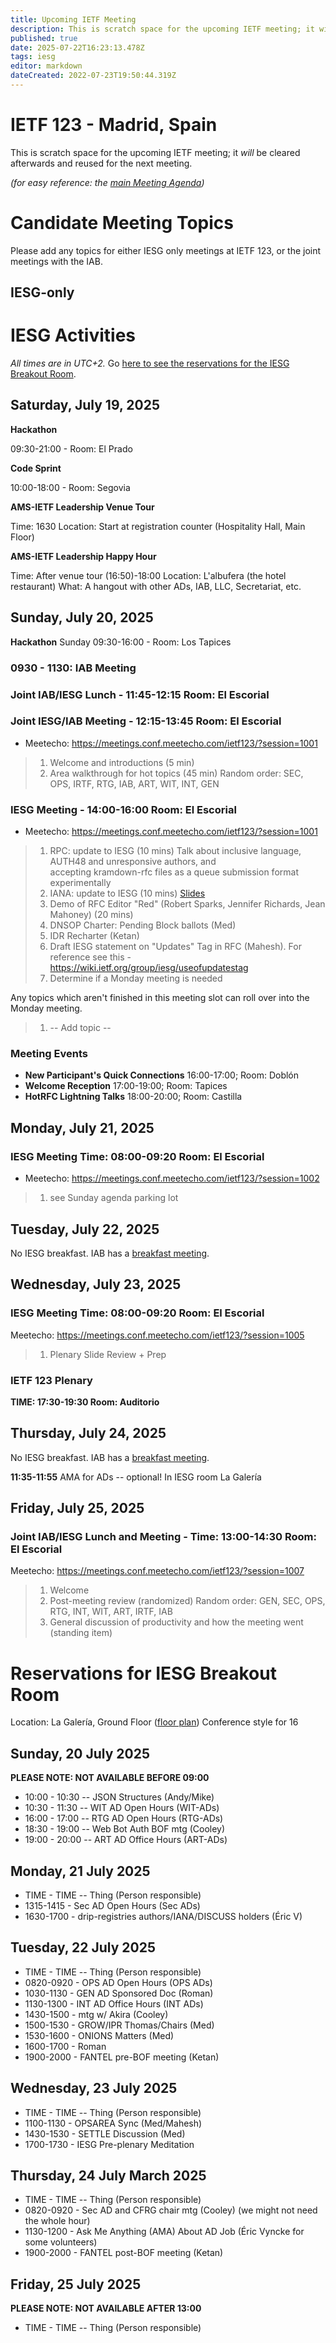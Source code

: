```yaml
---
title: Upcoming IETF Meeting
description: This is scratch space for the upcoming IETF meeting; it will be cleared afterwards and reused for the next meeting.
published: true
date: 2025-07-22T16:23:13.478Z
tags: iesg
editor: markdown
dateCreated: 2022-07-23T19:50:44.319Z
---
```


# IETF 123 - Madrid, Spain
This is scratch space for the upcoming IETF meeting; it *will* be cleared afterwards and reused for the next meeting. 

*(for easy reference: the [main Meeting Agenda](https://datatracker.ietf.org/meeting/agenda/))*

# Candidate Meeting Topics
Please add any topics for either IESG only meetings at IETF 123, or the joint meetings with the IAB.

## IESG-only


# IESG Activities
*All times are in UTC+2.* Go [here to see the reservations for the IESG Breakout Room](#IESGBreakoutRoom).

## Saturday, July 19, 2025

**Hackathon**

09:30-21:00 - Room: El Prado

**Code Sprint**

10:00-18:00 - Room: Segovia
 

**AMS-IETF Leadership Venue Tour**

Time: 1630
Location: Start at registration counter (Hospitality Hall, Main Floor) 

**AMS-IETF Leadership Happy Hour**

Time: After venue tour (16:50)-18:00
Location: L'albufera (the hotel restaurant)
What: A hangout with other ADs, IAB, LLC, Secretariat, etc.

## Sunday, July 20, 2025

 **Hackathon**
 Sunday 09:30-16:00 - Room: Los Tapices
  

### 0930 - 1130: IAB Meeting

### Joint IAB/IESG Lunch - 11:45-12:15 Room: El Escorial

### Joint IESG/IAB Meeting - 12:15-13:45 Room: El Escorial

* Meetecho: https://meetings.conf.meetecho.com/ietf123/?session=1001
>1. Welcome and introductions (5 min)
>2. Area walkthrough for hot topics (45 min)
    Random order: SEC, OPS, IRTF, RTG, IAB, ART, WIT, INT, GEN

### IESG Meeting - 14:00-16:00 Room: El Escorial

* Meetecho: https://meetings.conf.meetecho.com/ietf123/?session=1001
>1. RPC: update to IESG (10 mins)
    Talk about inclusive language, AUTH48 and unresponsive authors, and     
    accepting kramdown-rfc files as a queue submission format experimentally
>2. IANA: update to IESG (10 mins)
		[Slides](https://drive.google.com/file/d/1mx6dyB3wR-dvYIPKgBp7qMMUG7Md1Aiu/view?usp=drive_link)
>3. Demo of RFC Editor "Red" (Robert Sparks, Jennifer Richards, Jean Mahoney) (20 mins)
>4. DNSOP Charter: Pending Block ballots (Med)
>5. IDR Recharter (Ketan)
>6. Draft IESG statement on "Updates" Tag in RFC (Mahesh). For reference see this - https://wiki.ietf.org/group/iesg/useofupdatestag
>7. Determine if a Monday meeting is needed

Any topics which aren't finished in this meeting slot can roll over into the Monday meeting.
>1. -- Add topic --


### Meeting Events

- **New Participant's Quick Connections** 16:00-17:00; Room: Doblón
- **Welcome Reception** 17:00-19:00; Room: Tapices
- **HotRFC Lightning Talks** 18:00-20:00; Room: Castilla



## Monday, July 21, 2025

### IESG Meeting Time: 08:00-09:20  Room: El Escorial

* Meetecho: https://meetings.conf.meetecho.com/ietf123/?session=1002

> 1. see Sunday agenda parking lot

 
## Tuesday, July 22, 2025

No IESG breakfast. IAB has a [breakfast meeting](https://wiki.ietf.org/group/iab/Agenda123).


  
## Wednesday, July 23, 2025
### IESG Meeting Time: 08:00-09:20  Room: El Escorial

Meetecho: https://meetings.conf.meetecho.com/ietf123/?session=1005


>1. Plenary Slide Review + Prep



### IETF 123 Plenary 
**TIME: 17:30-19:30 
Room: Auditorio**
&nbsp;
## Thursday, July 24, 2025

No IESG breakfast. IAB has a [breakfast meeting](https://wiki.ietf.org/group/iab/Agenda123).

**11:35-11:55** AMA for ADs -- optional!
In IESG room La Galería

## Friday, July 25, 2025

### Joint IAB/IESG Lunch and Meeting - Time: 13:00-14:30 Room: El Escorial

Meetecho: https://meetings.conf.meetecho.com/ietf123/?session=1007


> 1. Welcome
> 2. Post-meeting review (randomized)
    Random order: GEN, SEC, OPS, RTG, INT, WIT, ART, IRTF, IAB
> 3. General discussion of productivity and how the meeting went (standing item)



# <a id="IESGBreakoutRoom"></a>Reservations for IESG Breakout Room

Location: La Galería, Ground Floor ([floor plan](https://datatracker.ietf.org/meeting/123/floor-plan?room=la-galeria))
Conference style for 16

## Sunday, 20 July 2025
**PLEASE NOTE: NOT AVAILABLE BEFORE 09:00**

* 10:00 - 10:30 -- JSON Structures (Andy/Mike)
* 10:30 - 11:30 -- WIT AD Open Hours (WIT-ADs)
* 16:00 - 17:00 -- RTG AD Open Hours (RTG-ADs)
* 18:30 - 19:00 --  Web Bot Auth BOF mtg (Cooley)
* 19:00 - 20:00 -- ART AD Office Hours (ART-ADs)

## Monday, 21 July 2025

* TIME - TIME -- Thing (Person responsible)
* 1315-1415 - Sec AD Open Hours (Sec ADs)
* 1630-1700 - drip-registries authors/IANA/DISCUSS holders (Éric V)

## Tuesday, 22 July 2025

* TIME - TIME -- Thing (Person responsible)
* 0820-0920 - OPS AD Open Hours (OPS ADs)
* 1030-1130 - GEN AD Sponsored Doc (Roman)
* 1130-1300 - INT AD Office Hours (INT ADs)
* 1430-1500 - mtg w/ Akira (Cooley)
* 1500-1530 - GROW/IPR Thomas/Chairs (Med)
* 1530-1600 - ONIONS Matters (Med)
* 1600-1700 - Roman
* 1900-2000 - FANTEL pre-BOF meeting (Ketan)

## Wednesday, 23 July 2025

* TIME - TIME -- Thing (Person responsible)
* 1100-1130 - OPSAREA Sync (Med/Mahesh)
* 1430-1530 - SETTLE Discussion (Med)
* 1700-1730 - IESG Pre-plenary Meditation


## Thursday, 24 July March 2025

* TIME - TIME -- Thing (Person responsible)
* 0820-0920 -  Sec AD and CFRG chair mtg (Cooley) (we might not need the whole hour)
* 1130-1200 - Ask Me Anything (AMA) About AD Job (Éric Vyncke for some volunteers)
* 1900-2000 - FANTEL post-BOF meeting (Ketan)

## Friday, 25 July 2025
**PLEASE NOTE: NOT AVAILABLE AFTER 13:00**

* TIME - TIME -- Thing (Person responsible)



